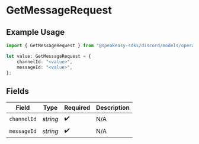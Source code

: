 # GetMessageRequest

## Example Usage

```typescript
import { GetMessageRequest } from "@speakeasy-sdks/discord/models/operations";

let value: GetMessageRequest = {
    channelId: "<value>",
    messageId: "<value>",
};
```

## Fields

| Field              | Type               | Required           | Description        |
| ------------------ | ------------------ | ------------------ | ------------------ |
| `channelId`        | *string*           | :heavy_check_mark: | N/A                |
| `messageId`        | *string*           | :heavy_check_mark: | N/A                |